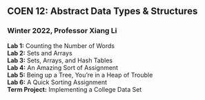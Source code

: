 ## COEN 12: Abstract Data Types & Structures
### Winter 2022, Professor Xiang Li

**Lab 1:** Counting the Number of Words\
**Lab 2:** Sets and Arrays\
**Lab 3:** Sets, Arrays, and Hash Tables\
**Lab 4:** An Amazing Sort of Assignment\
**Lab 5:** Being up a Tree, You’re in a Heap of Trouble\
**Lab 6:** A Quick Sorting Assignment\
**Term Project:** Implementing a College Data Set